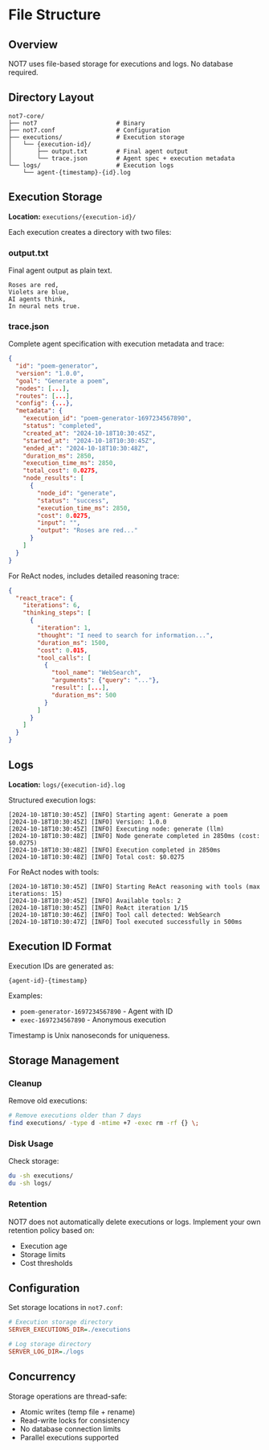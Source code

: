 # File Structure

## Overview

NOT7 uses file-based storage for executions and logs. No database required.

## Directory Layout

```
not7-core/
├── not7                      # Binary
├── not7.conf                 # Configuration
├── executions/               # Execution storage
│   └── {execution-id}/
│       ├── output.txt        # Final agent output
│       └── trace.json        # Agent spec + execution metadata
└── logs/                     # Execution logs
    └── agent-{timestamp}-{id}.log
```

## Execution Storage

**Location:** `executions/{execution-id}/`

Each execution creates a directory with two files:

### output.txt

Final agent output as plain text.

```
Roses are red,
Violets are blue,
AI agents think,
In neural nets true.
```

### trace.json

Complete agent specification with execution metadata and trace:

```json
{
  "id": "poem-generator",
  "version": "1.0.0",
  "goal": "Generate a poem",
  "nodes": [...],
  "routes": [...],
  "config": {...},
  "metadata": {
    "execution_id": "poem-generator-1697234567890",
    "status": "completed",
    "created_at": "2024-10-18T10:30:45Z",
    "started_at": "2024-10-18T10:30:45Z",
    "ended_at": "2024-10-18T10:30:48Z",
    "duration_ms": 2850,
    "execution_time_ms": 2850,
    "total_cost": 0.0275,
    "node_results": [
      {
        "node_id": "generate",
        "status": "success",
        "execution_time_ms": 2850,
        "cost": 0.0275,
        "input": "",
        "output": "Roses are red..."
      }
    ]
  }
}
```

For ReAct nodes, includes detailed reasoning trace:

```json
{
  "react_trace": {
    "iterations": 6,
    "thinking_steps": [
      {
        "iteration": 1,
        "thought": "I need to search for information...",
        "duration_ms": 1500,
        "cost": 0.015,
        "tool_calls": [
          {
            "tool_name": "WebSearch",
            "arguments": {"query": "..."},
            "result": [...],
            "duration_ms": 500
          }
        ]
      }
    ]
  }
}
```

## Logs

**Location:** `logs/{execution-id}.log`

Structured execution logs:

```
[2024-10-18T10:30:45Z] [INFO] Starting agent: Generate a poem
[2024-10-18T10:30:45Z] [INFO] Version: 1.0.0
[2024-10-18T10:30:45Z] [INFO] Executing node: generate (llm)
[2024-10-18T10:30:48Z] [INFO] Node generate completed in 2850ms (cost: $0.0275)
[2024-10-18T10:30:48Z] [INFO] Execution completed in 2850ms
[2024-10-18T10:30:48Z] [INFO] Total cost: $0.0275
```

For ReAct nodes with tools:

```
[2024-10-18T10:30:45Z] [INFO] Starting ReAct reasoning with tools (max iterations: 15)
[2024-10-18T10:30:45Z] [INFO] Available tools: 2
[2024-10-18T10:30:45Z] [INFO] ReAct iteration 1/15
[2024-10-18T10:30:46Z] [INFO] Tool call detected: WebSearch
[2024-10-18T10:30:47Z] [INFO] Tool executed successfully in 500ms
```

## Execution ID Format

Execution IDs are generated as:

```
{agent-id}-{timestamp}
```

Examples:
- `poem-generator-1697234567890` - Agent with ID
- `exec-1697234567890` - Anonymous execution

Timestamp is Unix nanoseconds for uniqueness.

## Storage Management

### Cleanup

Remove old executions:

```bash
# Remove executions older than 7 days
find executions/ -type d -mtime +7 -exec rm -rf {} \;
```

### Disk Usage

Check storage:

```bash
du -sh executions/
du -sh logs/
```

### Retention

NOT7 does not automatically delete executions or logs. Implement your own retention policy based on:

- Execution age
- Storage limits
- Cost thresholds

## Configuration

Set storage locations in `not7.conf`:

```ini
# Execution storage directory
SERVER_EXECUTIONS_DIR=./executions

# Log storage directory
SERVER_LOG_DIR=./logs
```

## Concurrency

Storage operations are thread-safe:

- Atomic writes (temp file + rename)
- Read-write locks for consistency
- No database connection limits
- Parallel executions supported
